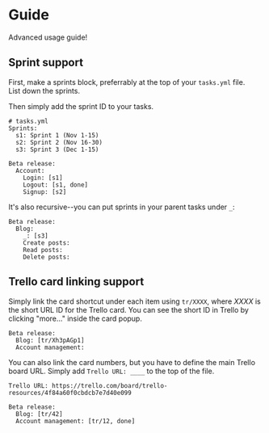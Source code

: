 Guide
=====

Advanced usage guide!

Sprint support
--------------

First, make a sprints block, preferrably at the top of your `tasks.yml` file.  
List down the sprints.

Then simply add the sprint ID to your tasks.

    # tasks.yml
    Sprints:
      s1: Sprint 1 (Nov 1-15)
      s2: Sprint 2 (Nov 16-30)
      s3: Sprint 3 (Dec 1-15)

    Beta release:
      Account:
        Login: [s1]
        Logout: [s1, done]
        Signup: [s2]

It's also recursive--you can put sprints in your parent tasks under `_`:

    Beta release:
      Blog:
        _: [s3]
        Create posts:
        Read posts:
        Delete posts:

Trello card linking support
---------------------------

Simply link the card shortcut under each item using `tr/XXXX`, where *XXXX* is 
the short URL ID for the Trello card. You can see the short ID in Trello by 
clicking "more..." inside the card popup.

    Beta release:
      Blog: [tr/Xh3pAGp1]
      Account management:

You can also link the card numbers, but you have to define the main Trello board 
URL. Simply add `Trello URL: ____` to the top of the file.


    Trello URL: https://trello.com/board/trello-resources/4f84a60f0cbdcb7e7d40e099

    Beta release:
      Blog: [tr/42]
      Account management: [tr/12, done]
